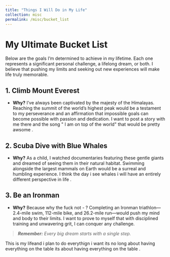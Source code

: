 ```yaml
---
title: "Things I Will Do in My Life"
collection: misc
permalink: /misc/bucket_list
---
```



# My Ultimate Bucket List

Below are the goals I’m determined to achieve in my lifetime. Each one represents a significant personal challenge, a lifelong dream, or both. I believe that pushing my limits and seeking out new experiences will make life truly memorable.

## 1. Climb Mount Everest
- **Why?** I’ve always been captivated by the majesty of the Himalayas. Reaching the summit of the world’s highest peak would be a testament to my perseverance and an affirmation that impossible goals can become possible with passion and dedication.  I want to post a story with me there and the song " I am on top of the world" that would be pretty awsome . 

## 2. Scuba Dive with Blue Whales
- **Why?** As a child, I watched documentaries featuring these gentle giants and dreamed of seeing them in their natural habitat. Swimming alongside the largest mammals on Earth would be a surreal and humbling experience.  I think the day i see whales i will have an entirely different perspective in life .

## 3. Be an Ironman
- **Why?**  Because why the fuck not - ? Completing an Ironman triathlon—2.4-mile swim, 112-mile bike, and 26.2-mile run—would push my mind and body to their limits. I want to prove to myself that with disciplined training and unwavering grit, I can conquer any challenge.  

> _**Remember:** Every big dream starts with a single step._  

This is my lifeand i plan to do everythign i want its no long about having everything on the table its about having everything on the table . 